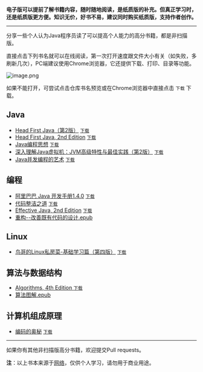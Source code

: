 **电子版可以提前了解书籍内容，随时随地阅读，是纸质版的补充。但真正学习时，还是纸质版更方便。知识无价，好书不易，建议同时购买纸质版，支持作者创作。**

---
分享一些个人认为Java程序员读了可以提高个人能力的高分书籍，都是非扫描版。

直接点击下列书名就可以在线阅读，第一次打开速度跟文件大小有关（如失败，多刷新几次），PC端建议使用Chrome浏览器，它还提供下载、打印、目录等功能。

![image.png](https://upload-images.jianshu.io/upload_images/5863464-b350642436144387.png?imageMogr2/auto-orient/strip%7CimageView2/2/w/1240)

如果不能打开，可尝试点击仓库书名预览或在Chrome浏览器中直接点击 `下载` 下载。

## Java
* [Head First Java（第2版）](https://depp.wang/Java-Books/Head%20First%20Java（第2版）.pdf)  [`下载`](https://raw.githubusercontent.com/deppwang/Java-Books/master/Head%20First%20Java（第2版）.pdf) 
* [Head First Java, 2nd Edition](https://depp.wang/Java-Books/Head%20First%20Java,%202nd%20Edition.pdf) [`下载`](https://raw.githubusercontent.com/deppwang/Java-Books/master/Head%20First%20Java,%202nd%20Edition.pdf)
* [Java编程思想](https://depp.wang/Java-Books/Java编程思想.pdf) [`下载`](https://raw.githubusercontent.com/deppwang/Java-Books/master/Java编程思想.pdf)
* [深入理解Java虚拟机：JVM高级特性与最佳实践（第2版）](https://depp.wang/Java-Books/深入理解Java虚拟机：JVM高级特性与最佳实践（第2版）.pdf) [`下载`](https://raw.githubusercontent.com/deppwang/Java-Books/master/深入理解Java虚拟机：JVM高级特性与最佳实践（第2版）.pdf)
* [Java并发编程的艺术](https://depp.wang/Java-Books/Java并发编程的艺术.pdf) [`下载`](https://raw.githubusercontent.com/deppwang/Java-Books/master/Java并发编程的艺术.pdf) 

## 编程
* [阿里巴巴 Java 开发手册1.4.0](https://depp.wang/Java-Books/阿里巴巴%20Java%20开发手册1.4.0.pdf)  [`下载`](https://raw.githubusercontent.com/deppwang/Java-Books/master/阿里巴巴%20Java%20开发手册1.4.0.pdf) 
* [代码整洁之道](https://depp.wang/Java-Books/代码整洁之道.pdf) [`下载`](https://raw.githubusercontent.com/deppwang/Java-Books/master/代码整洁之道.pdf)
* [Effective Java, 2nd Edition](https://depp.wang/Java-Books/Effective%20Java,%202nd%20Edition.pdf) [`下载`](https://raw.githubusercontent.com/deppwang/Java-Books/master/Effective%20Java,%202nd%20Edition.pdf) 
* [重构--改善既有代码的设计.epub](https://depp.wang/Java-Books/重构--改善既有代码的设计.epub)

## Linux
* [鸟哥的Linux私房菜-基础学习篇（第四版）](https://depp.wang/Java-Books/鸟哥的Linux私房菜-基础学习篇（第四版）.pdf) [`下载`](https://raw.githubusercontent.com/deppwang/Java-Books/master/鸟哥的Linux私房菜-基础学习篇（第四版）.pdf) 

## 算法与数据结构
* [Algorithms, 4th Edition ](https://depp.wang/Java-Books/Algorithms%2C%204th%20Edition.pdf) [`下载`](https://raw.githubusercontent.com/deppwang/Java-Books/master/Algorithms%2C%204th%20Edition.pdf) 
* [算法图解.epub ](https://depp.wang/Java-Books/算法图解.epub)
## 计算机组成原理
* [编码的奥秘](https://depp.wang/Java-Books/编码的奥秘.pdf) [`下载`](https://raw.githubusercontent.com/deppwang/Java-Books/master/编码的奥秘.pdf) 
---



如果你有其他非扫描版高分书籍，欢迎提交Pull requests。

**注**：以上书本来源于[网络](https://www.jiumodiary.com/)，仅供个人学习，请勿用于商业用途。

